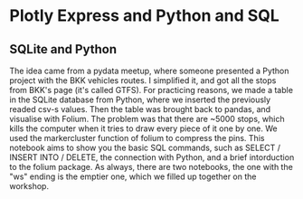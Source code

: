 ﻿# Plotly Express and Python and SQL

## SQLite and Python
The idea came from a pydata meetup, where someone presented a Python project with the BKK vehicles routes. I simplified it, and got all the stops from BKK's page (it's called GTFS). For practicing reasons, we made a table in the SQLite database from Python, where we inserted the previously readed csv-s values. Then the table was brought back to pandas, and visualise with Folium. The problem was that there are ~5000 stops, which kills the computer when it tries to draw every piece of it one by one. We used the markercluster function of folium to compress the pins. This notebook aims to show you the basic SQL commands, such as SELECT / INSERT INTO / DELETE, the connection with Python, and a brief intorduction to the folium package.
As always, there are two notebooks, the one with the "ws" ending is the emptier one, which we filled up together on the workshop.
